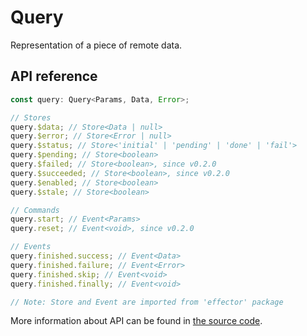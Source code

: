# Query

Representation of a piece of remote data.

## API reference

```ts
const query: Query<Params, Data, Error>;

// Stores
query.$data; // Store<Data | null>
query.$error; // Store<Error | null>
query.$status; // Store<'initial' | 'pending' | 'done' | 'fail'>
query.$pending; // Store<boolean>
query.$failed; // Store<boolean>, since v0.2.0
query.$succeeded; // Store<boolean>, since v0.2.0
query.$enabled; // Store<boolean>
query.$stale; // Store<boolean>

// Commands
query.start; // Event<Params>
query.reset; // Event<void>, since v0.2.0

// Events
query.finished.success; // Event<Data>
query.finished.failure; // Event<Error>
query.finished.skip; // Event<void>
query.finished.finally; // Event<void>

// Note: Store and Event are imported from 'effector' package
```

More information about API can be found in [the source code](../../../packages/core/src/query/type.ts).
